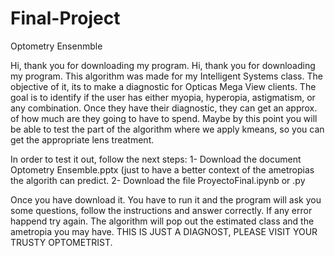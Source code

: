 # Final-Project

Optometry Ensenmble

Hi, thank you for downloading my program. 
Hi, thank you for downloading my program. This algorithm was made for my Intelligent Systems class. The objective of it, its to make a diagnostic for 
Opticas Mega View clients. The goal is to identify if the user has either myopia, hyperopia, astigmatism, or any combination. Once they have their diagnostic, 
they can get an approx. of how much are they going to have to spend. Maybe by this point you will be able to test the part of the algorithm where we apply kmeans, 
so you can get the appropriate lens treatment. 

In order to test it out, follow the next steps:
1- Download the document Optometry Ensemble.pptx (just to have a better context of the ametropias the algorith can predict.
2- Download the file ProyectoFinal.ipynb or .py

Once you have download it. You have to run it and the program will ask you some questions, follow the instructions and answer correctly. If any error happend try again. 
The algorithm will pop out the estimated class and the ametropia you may have. THIS IS JUST A DIAGNOST, PLEASE VISIT YOUR TRUSTY OPTOMETRIST. 
